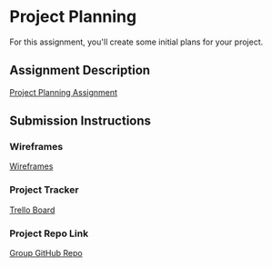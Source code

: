 # Project Planning
For this assignment, you'll create some initial plans for your project.

## Assignment Description
[Project Planning Assignment](https://education.launchcode.org/liftoff/modules/assignments/project-planning)

## Submission Instructions

### Wireframes

[Wireframes](https://github.com/deepti-tri/liftoff-assignments/blob/master/P3-Project_Planning/health-ehub-wireframe.pdf)

### Project Tracker

[Trello Board](https://trello.com/b/fjtRsSmY/liftoff)

### Project Repo Link

[Group GitHub Repo](https://github.com/Jan-23-Liftoff-KC/team-hyunsu-group-repo)
